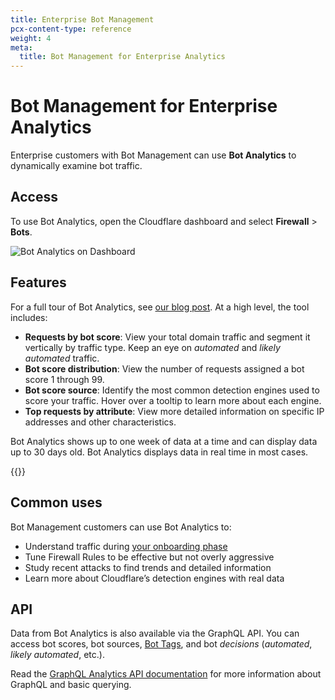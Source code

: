 ```yaml
---
title: Enterprise Bot Management
pcx-content-type: reference
weight: 4
meta:
  title: Bot Management for Enterprise Analytics
---
```


# Bot Management for Enterprise Analytics

Enterprise customers with Bot Management can use **Bot Analytics** to dynamically examine bot traffic.

## Access

To use Bot Analytics, open the Cloudflare dashboard and select **Firewall** > **Bots**.

![Bot Analytics on Dashboard](/bots/static/bot-analytics-dashboard-ent.png)

## Features

For a full tour of Bot Analytics, see [our blog post](https://blog.cloudflare.com/introducing-bot-analytics/). At a high level, the tool includes:

- **Requests by bot score**: View your total domain traffic and segment it vertically by traffic type. Keep an eye on _automated_ and _likely automated_ traffic.
- **Bot score distribution**: View the number of requests assigned a bot score 1 through 99.
- **Bot score source**: Identify the most common detection engines used to score your traffic. Hover over a tooltip to learn more about each engine.
- **Top requests by attribute**: View more detailed information on specific IP addresses and other characteristics.

Bot Analytics shows up to one week of data at a time and can display data up to 30 days old. Bot Analytics displays data in real time in most cases.

{{<render file="_analytics-features.md">}}

## Common uses

Bot Management customers can use Bot Analytics to:

- Understand traffic during [your onboarding phase](/bots/get-started/bm-subscription/#enable-bot-management-for-enterprise)
- Tune Firewall Rules to be effective but not overly aggressive
- Study recent attacks to find trends and detailed information
- Learn more about Cloudflare’s detection engines with real data

## API

Data from Bot Analytics is also available via the GraphQL API. You can access bot scores, bot sources, [Bot Tags](/bots/concepts/cloudflare-bot-tags/), and bot _decisions_ (_automated_, _likely automated_, etc.).

Read the [GraphQL Analytics API documentation](/analytics/graphql-api) for more information about GraphQL and basic querying.
